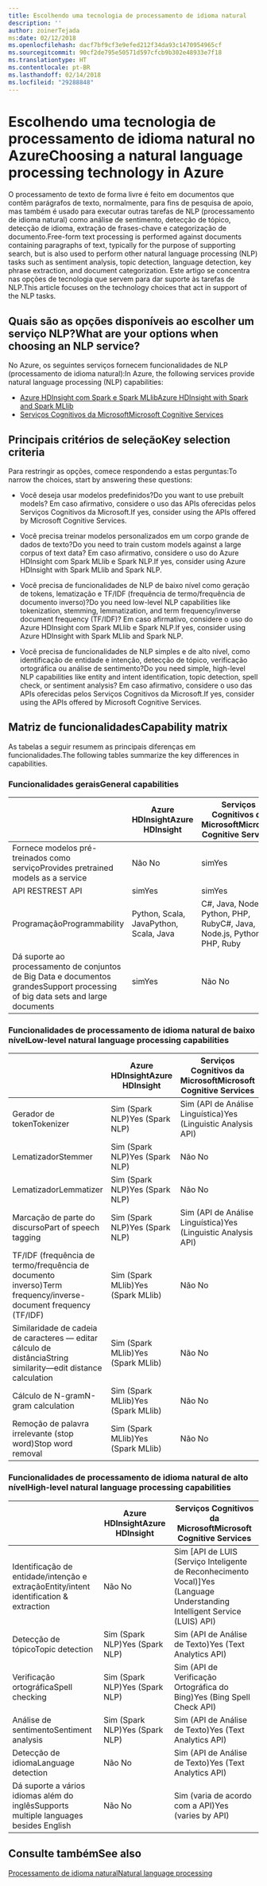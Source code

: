 ```yaml
---
title: Escolhendo uma tecnologia de processamento de idioma natural
description: ''
author: zoinerTejada
ms:date: 02/12/2018
ms.openlocfilehash: dacf7bf9cf3e9efed212f34da93c1470954965cf
ms.sourcegitcommit: 90cf2de795e50571d597cfcb9b302e48933e7f18
ms.translationtype: HT
ms.contentlocale: pt-BR
ms.lasthandoff: 02/14/2018
ms.locfileid: "29288848"
---
```

# <a name="choosing-a-natural-language-processing-technology-in-azure"></a><span data-ttu-id="2d8b1-102">Escolhendo uma tecnologia de processamento de idioma natural no Azure</span><span class="sxs-lookup"><span data-stu-id="2d8b1-102">Choosing a natural language processing technology in Azure</span></span>

<span data-ttu-id="2d8b1-103">O processamento de texto de forma livre é feito em documentos que contêm parágrafos de texto, normalmente, para fins de pesquisa de apoio, mas também é usado para executar outras tarefas de NLP (processamento de idioma natural) como análise de sentimento, detecção de tópico, detecção de idioma, extração de frases-chave e categorização de documento.</span><span class="sxs-lookup"><span data-stu-id="2d8b1-103">Free-form text processing is performed against documents containing paragraphs of text, typically for the purpose of supporting search, but is also used to perform other natural language processing (NLP) tasks such as sentiment analysis, topic detection, language detection, key phrase extraction, and document categorization.</span></span> <span data-ttu-id="2d8b1-104">Este artigo se concentra nas opções de tecnologia que servem para dar suporte às tarefas de NLP.</span><span class="sxs-lookup"><span data-stu-id="2d8b1-104">This article focuses on the technology choices that act in support of the NLP tasks.</span></span>

## <a name="what-are-your-options-when-choosing-an-nlp-service"></a><span data-ttu-id="2d8b1-105">Quais são as opções disponíveis ao escolher um serviço NLP?</span><span class="sxs-lookup"><span data-stu-id="2d8b1-105">What are your options when choosing an NLP service?</span></span>

<span data-ttu-id="2d8b1-106">No Azure, os seguintes serviços fornecem funcionalidades de NLP (processamento de idioma natural):</span><span class="sxs-lookup"><span data-stu-id="2d8b1-106">In Azure, the following services provide natural language processing (NLP) capabilities:</span></span>

- [<span data-ttu-id="2d8b1-107">Azure HDInsight com Spark e Spark MLlib</span><span class="sxs-lookup"><span data-stu-id="2d8b1-107">Azure HDInsight with Spark and Spark MLlib</span></span>](/azure/hdinsight/spark/apache-spark-overview)
- [<span data-ttu-id="2d8b1-108">Serviços Cognitivos da Microsoft</span><span class="sxs-lookup"><span data-stu-id="2d8b1-108">Microsoft Cognitive Services</span></span>](/azure/#pivot=products&panel=cognitive)

## <a name="key-selection-criteria"></a><span data-ttu-id="2d8b1-109">Principais critérios de seleção</span><span class="sxs-lookup"><span data-stu-id="2d8b1-109">Key selection criteria</span></span>

<span data-ttu-id="2d8b1-110">Para restringir as opções, comece respondendo a estas perguntas:</span><span class="sxs-lookup"><span data-stu-id="2d8b1-110">To narrow the choices, start by answering these questions:</span></span>

- <span data-ttu-id="2d8b1-111">Você deseja usar modelos predefinidos?</span><span class="sxs-lookup"><span data-stu-id="2d8b1-111">Do you want to use prebuilt models?</span></span> <span data-ttu-id="2d8b1-112">Em caso afirmativo, considere o uso das APIs oferecidas pelos Serviços Cognitivos da Microsoft.</span><span class="sxs-lookup"><span data-stu-id="2d8b1-112">If yes, consider using the APIs offered by Microsoft Cognitive Services.</span></span>

- <span data-ttu-id="2d8b1-113">Você precisa treinar modelos personalizados em um corpo grande de dados de texto?</span><span class="sxs-lookup"><span data-stu-id="2d8b1-113">Do you need to train custom models against a large corpus of text data?</span></span> <span data-ttu-id="2d8b1-114">Em caso afirmativo, considere o uso do Azure HDInsight com Spark MLlib e Spark NLP.</span><span class="sxs-lookup"><span data-stu-id="2d8b1-114">If yes, consider using Azure HDInsight with Spark MLlib and Spark NLP.</span></span>

- <span data-ttu-id="2d8b1-115">Você precisa de funcionalidades de NLP de baixo nível como geração de tokens, lematização e TF/IDF (frequência de termo/frequência de documento inverso)?</span><span class="sxs-lookup"><span data-stu-id="2d8b1-115">Do you need low-level NLP capabilities like tokenization, stemming, lemmatization, and term frequency/inverse document frequency (TF/IDF)?</span></span> <span data-ttu-id="2d8b1-116">Em caso afirmativo, considere o uso do Azure HDInsight com Spark MLlib e Spark NLP.</span><span class="sxs-lookup"><span data-stu-id="2d8b1-116">If yes, consider using Azure HDInsight with Spark MLlib and Spark NLP.</span></span>

- <span data-ttu-id="2d8b1-117">Você precisa de funcionalidades de NLP simples e de alto nível, como identificação de entidade e intenção, detecção de tópico, verificação ortográfica ou análise de sentimento?</span><span class="sxs-lookup"><span data-stu-id="2d8b1-117">Do you need simple, high-level NLP capabilities like entity and intent identification, topic detection, spell check, or sentiment analysis?</span></span> <span data-ttu-id="2d8b1-118">Em caso afirmativo, considere o uso das APIs oferecidas pelos Serviços Cognitivos da Microsoft.</span><span class="sxs-lookup"><span data-stu-id="2d8b1-118">If yes, consider using the APIs offered by Microsoft Cognitive Services.</span></span>

## <a name="capability-matrix"></a><span data-ttu-id="2d8b1-119">Matriz de funcionalidades</span><span class="sxs-lookup"><span data-stu-id="2d8b1-119">Capability matrix</span></span>

<span data-ttu-id="2d8b1-120">As tabelas a seguir resumem as principais diferenças em funcionalidades.</span><span class="sxs-lookup"><span data-stu-id="2d8b1-120">The following tables summarize the key differences in capabilities.</span></span>  

### <a name="general-capabilities"></a><span data-ttu-id="2d8b1-121">Funcionalidades gerais</span><span class="sxs-lookup"><span data-stu-id="2d8b1-121">General capabilities</span></span>

| | <span data-ttu-id="2d8b1-122">Azure HDInsight</span><span class="sxs-lookup"><span data-stu-id="2d8b1-122">Azure HDInsight</span></span> | <span data-ttu-id="2d8b1-123">Serviços Cognitivos da Microsoft</span><span class="sxs-lookup"><span data-stu-id="2d8b1-123">Microsoft Cognitive Services</span></span> |
| --- | --- | --- |
| <span data-ttu-id="2d8b1-124">Fornece modelos pré-treinados como serviço</span><span class="sxs-lookup"><span data-stu-id="2d8b1-124">Provides pretrained models as a service</span></span> | <span data-ttu-id="2d8b1-125">Não </span><span class="sxs-lookup"><span data-stu-id="2d8b1-125">No</span></span> | <span data-ttu-id="2d8b1-126">sim</span><span class="sxs-lookup"><span data-stu-id="2d8b1-126">Yes</span></span> |
| <span data-ttu-id="2d8b1-127">API REST</span><span class="sxs-lookup"><span data-stu-id="2d8b1-127">REST API</span></span> | <span data-ttu-id="2d8b1-128">sim</span><span class="sxs-lookup"><span data-stu-id="2d8b1-128">Yes</span></span> | <span data-ttu-id="2d8b1-129">sim</span><span class="sxs-lookup"><span data-stu-id="2d8b1-129">Yes</span></span> |
| <span data-ttu-id="2d8b1-130">Programação</span><span class="sxs-lookup"><span data-stu-id="2d8b1-130">Programmability</span></span> | <span data-ttu-id="2d8b1-131">Python, Scala, Java</span><span class="sxs-lookup"><span data-stu-id="2d8b1-131">Python, Scala, Java</span></span> | <span data-ttu-id="2d8b1-132">C#, Java, Node.js, Python, PHP, Ruby</span><span class="sxs-lookup"><span data-stu-id="2d8b1-132">C#, Java, Node.js, Python, PHP, Ruby</span></span> |
| <span data-ttu-id="2d8b1-133">Dá suporte ao processamento de conjuntos de Big Data e documentos grandes</span><span class="sxs-lookup"><span data-stu-id="2d8b1-133">Support processing of big data sets and large documents</span></span> | <span data-ttu-id="2d8b1-134">sim</span><span class="sxs-lookup"><span data-stu-id="2d8b1-134">Yes</span></span> | <span data-ttu-id="2d8b1-135">Não </span><span class="sxs-lookup"><span data-stu-id="2d8b1-135">No</span></span> |

### <a name="low-level-natural-language-processing-capabilities"></a><span data-ttu-id="2d8b1-136">Funcionalidades de processamento de idioma natural de baixo nível</span><span class="sxs-lookup"><span data-stu-id="2d8b1-136">Low-level natural language processing capabilities</span></span>

| | <span data-ttu-id="2d8b1-137">Azure HDInsight</span><span class="sxs-lookup"><span data-stu-id="2d8b1-137">Azure HDInsight</span></span> | <span data-ttu-id="2d8b1-138">Serviços Cognitivos da Microsoft</span><span class="sxs-lookup"><span data-stu-id="2d8b1-138">Microsoft Cognitive Services</span></span> |  
| --- | --- | --- | 
| <span data-ttu-id="2d8b1-139">Gerador de token</span><span class="sxs-lookup"><span data-stu-id="2d8b1-139">Tokenizer</span></span> | <span data-ttu-id="2d8b1-140">Sim (Spark NLP)</span><span class="sxs-lookup"><span data-stu-id="2d8b1-140">Yes (Spark NLP)</span></span> | <span data-ttu-id="2d8b1-141">Sim (API de Análise Linguística)</span><span class="sxs-lookup"><span data-stu-id="2d8b1-141">Yes (Linguistic Analysis API)</span></span> |
| <span data-ttu-id="2d8b1-142">Lematizador</span><span class="sxs-lookup"><span data-stu-id="2d8b1-142">Stemmer</span></span> | <span data-ttu-id="2d8b1-143">Sim (Spark NLP)</span><span class="sxs-lookup"><span data-stu-id="2d8b1-143">Yes (Spark NLP)</span></span> | <span data-ttu-id="2d8b1-144">Não </span><span class="sxs-lookup"><span data-stu-id="2d8b1-144">No</span></span> |
| <span data-ttu-id="2d8b1-145">Lematizador</span><span class="sxs-lookup"><span data-stu-id="2d8b1-145">Lemmatizer</span></span> | <span data-ttu-id="2d8b1-146">Sim (Spark NLP)</span><span class="sxs-lookup"><span data-stu-id="2d8b1-146">Yes (Spark NLP)</span></span> | <span data-ttu-id="2d8b1-147">Não </span><span class="sxs-lookup"><span data-stu-id="2d8b1-147">No</span></span> |
| <span data-ttu-id="2d8b1-148">Marcação de parte do discurso</span><span class="sxs-lookup"><span data-stu-id="2d8b1-148">Part of speech tagging</span></span> | <span data-ttu-id="2d8b1-149">Sim (Spark NLP)</span><span class="sxs-lookup"><span data-stu-id="2d8b1-149">Yes (Spark NLP)</span></span> | <span data-ttu-id="2d8b1-150">Sim (API de Análise Linguística)</span><span class="sxs-lookup"><span data-stu-id="2d8b1-150">Yes (Linguistic Analysis API)</span></span> |
| <span data-ttu-id="2d8b1-151">TF/IDF (frequência de termo/frequência de documento inverso)</span><span class="sxs-lookup"><span data-stu-id="2d8b1-151">Term frequency/inverse-document frequency (TF/IDF)</span></span> | <span data-ttu-id="2d8b1-152">Sim (Spark MLlib)</span><span class="sxs-lookup"><span data-stu-id="2d8b1-152">Yes (Spark MLlib)</span></span> | <span data-ttu-id="2d8b1-153">Não </span><span class="sxs-lookup"><span data-stu-id="2d8b1-153">No</span></span> |
| <span data-ttu-id="2d8b1-154">Similaridade de cadeia de caracteres &mdash; editar cálculo de distância</span><span class="sxs-lookup"><span data-stu-id="2d8b1-154">String similarity&mdash;edit distance calculation</span></span> | <span data-ttu-id="2d8b1-155">Sim (Spark MLlib)</span><span class="sxs-lookup"><span data-stu-id="2d8b1-155">Yes (Spark MLlib)</span></span> | <span data-ttu-id="2d8b1-156">Não </span><span class="sxs-lookup"><span data-stu-id="2d8b1-156">No</span></span> |
| <span data-ttu-id="2d8b1-157">Cálculo de N-gram</span><span class="sxs-lookup"><span data-stu-id="2d8b1-157">N-gram calculation</span></span> | <span data-ttu-id="2d8b1-158">Sim (Spark MLlib)</span><span class="sxs-lookup"><span data-stu-id="2d8b1-158">Yes (Spark MLlib)</span></span> | <span data-ttu-id="2d8b1-159">Não </span><span class="sxs-lookup"><span data-stu-id="2d8b1-159">No</span></span> |
| <span data-ttu-id="2d8b1-160">Remoção de palavra irrelevante (stop word)</span><span class="sxs-lookup"><span data-stu-id="2d8b1-160">Stop word removal</span></span> | <span data-ttu-id="2d8b1-161">Sim (Spark MLlib)</span><span class="sxs-lookup"><span data-stu-id="2d8b1-161">Yes (Spark MLlib)</span></span> | <span data-ttu-id="2d8b1-162">Não </span><span class="sxs-lookup"><span data-stu-id="2d8b1-162">No</span></span> |

### <a name="high-level-natural-language-processing-capabilities"></a><span data-ttu-id="2d8b1-163">Funcionalidades de processamento de idioma natural de alto nível</span><span class="sxs-lookup"><span data-stu-id="2d8b1-163">High-level natural language processing capabilities</span></span>

| | <span data-ttu-id="2d8b1-164">Azure HDInsight</span><span class="sxs-lookup"><span data-stu-id="2d8b1-164">Azure HDInsight</span></span> | <span data-ttu-id="2d8b1-165">Serviços Cognitivos da Microsoft</span><span class="sxs-lookup"><span data-stu-id="2d8b1-165">Microsoft Cognitive Services</span></span> |
| --- | --- | --- | 
| <span data-ttu-id="2d8b1-166">Identificação de entidade/intenção e extração</span><span class="sxs-lookup"><span data-stu-id="2d8b1-166">Entity/intent identification & extraction</span></span> | <span data-ttu-id="2d8b1-167">Não </span><span class="sxs-lookup"><span data-stu-id="2d8b1-167">No</span></span> | <span data-ttu-id="2d8b1-168">Sim [API de LUIS (Serviço Inteligente de Reconhecimento Vocal)]</span><span class="sxs-lookup"><span data-stu-id="2d8b1-168">Yes (Language Understanding Intelligent Service (LUIS) API)</span></span> |    
| <span data-ttu-id="2d8b1-169">Detecção de tópico</span><span class="sxs-lookup"><span data-stu-id="2d8b1-169">Topic detection</span></span> | <span data-ttu-id="2d8b1-170">Sim (Spark NLP)</span><span class="sxs-lookup"><span data-stu-id="2d8b1-170">Yes (Spark NLP)</span></span> | <span data-ttu-id="2d8b1-171">Sim (API de Análise de Texto)</span><span class="sxs-lookup"><span data-stu-id="2d8b1-171">Yes (Text Analytics API)</span></span> |
| <span data-ttu-id="2d8b1-172">Verificação ortográfica</span><span class="sxs-lookup"><span data-stu-id="2d8b1-172">Spell checking</span></span> | <span data-ttu-id="2d8b1-173">Sim (Spark NLP)</span><span class="sxs-lookup"><span data-stu-id="2d8b1-173">Yes (Spark NLP)</span></span> | <span data-ttu-id="2d8b1-174">Sim (API de Verificação Ortográfica do Bing)</span><span class="sxs-lookup"><span data-stu-id="2d8b1-174">Yes (Bing Spell Check API)</span></span> |
| <span data-ttu-id="2d8b1-175">Análise de sentimento</span><span class="sxs-lookup"><span data-stu-id="2d8b1-175">Sentiment analysis</span></span> | <span data-ttu-id="2d8b1-176">Sim (Spark NLP)</span><span class="sxs-lookup"><span data-stu-id="2d8b1-176">Yes (Spark NLP)</span></span> | <span data-ttu-id="2d8b1-177">Sim (API de Análise de Texto)</span><span class="sxs-lookup"><span data-stu-id="2d8b1-177">Yes (Text Analytics API)</span></span> |
| <span data-ttu-id="2d8b1-178">Detecção de idioma</span><span class="sxs-lookup"><span data-stu-id="2d8b1-178">Language detection</span></span> | <span data-ttu-id="2d8b1-179">Não </span><span class="sxs-lookup"><span data-stu-id="2d8b1-179">No</span></span> | <span data-ttu-id="2d8b1-180">Sim (API de Análise de Texto)</span><span class="sxs-lookup"><span data-stu-id="2d8b1-180">Yes (Text Analytics API)</span></span> |
| <span data-ttu-id="2d8b1-181">Dá suporte a vários idiomas além do inglês</span><span class="sxs-lookup"><span data-stu-id="2d8b1-181">Supports multiple languages besides English</span></span> | <span data-ttu-id="2d8b1-182">Não </span><span class="sxs-lookup"><span data-stu-id="2d8b1-182">No</span></span> | <span data-ttu-id="2d8b1-183">Sim (varia de acordo com a API)</span><span class="sxs-lookup"><span data-stu-id="2d8b1-183">Yes (varies by API)</span></span> |

## <a name="see-also"></a><span data-ttu-id="2d8b1-184">Consulte também</span><span class="sxs-lookup"><span data-stu-id="2d8b1-184">See also</span></span>

[<span data-ttu-id="2d8b1-185">Processamento de idioma natural</span><span class="sxs-lookup"><span data-stu-id="2d8b1-185">Natural language processing</span></span>](../scenarios/natural-language-processing.md)